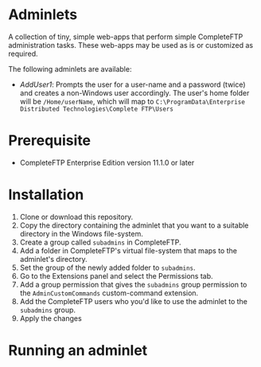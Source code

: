 # Adminlets
A collection of tiny, simple web-apps that perform simple CompleteFTP administration tasks.  These web-apps may be used as is or customized as required.

The following adminlets are available:
* *AddUser1*: Prompts the user for a user-name and a password (twice) and creates a non-Windows user accordingly.  The user's home folder will be `/Home/userName`, which will map to `C:\ProgramData\Enterprise Distributed Technologies\Complete FTP\Users`

# Prerequisite
* CompleteFTP Enterprise Edition version 11.1.0 or later

# Installation
1. Clone or download this repository.
1. Copy the directory containing the adminlet that you want to a suitable directory in the Windows file-system.
1. Create a group called `subadmins` in CompleteFTP.
1. Add a folder in CompleteFTP's virtual file-system that maps to the adminlet's directory.
1. Set the group of the newly added folder to `subadmins`.
1. Go to the Extensions panel and select the Permissions tab.
1. Add a group permission that gives the `subadmins` group permission to the `AdminCustomCommands` custom-command extension.
1. Add the CompleteFTP users who you'd like to use the adminlet to the `subadmins` group.
1. Apply the changes

# Running an adminlet
